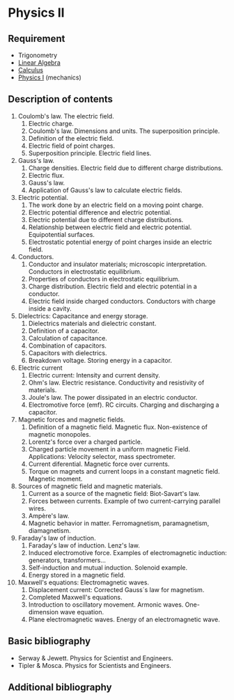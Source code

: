 # Physics II

## Requirement

- Trigonometry
- [Linear Algebra](../block1/linear_algebra.md)
- [Calculus](../block1/calculus.md)
- [Physics I](../block1/physics_i.md) (mechanics)

## Description of contents

1. Coulomb's law. The electric field.
    1. Electric charge.
    2. Coulomb's law. Dimensions and units. The superposition principle.
    3. Definition of the electric field.
    4. Electric field of point charges.
    5. Superposition principle. Electric field lines.
2. Gauss's law.
    1. Charge densities. Electric field due to different charge distributions.
    2. Electric flux.
    3. Gauss's law.
    4. Application of Gauss's law to calculate electric fields.
3. Electric potential.
    1. The work done by an electric field on a moving point charge.
    2. Electric potential difference and electric potential.
    3. Electric potential due to different charge distributions.
    4. Relationship between electric field and electric potential. Equipotential surfaces.
    5. Electrostatic potential energy of point charges inside an electric field.
4. Conductors.
    1. Conductor and insulator materials; microscopic interpretation. Conductors in electrostatic equilibrium.
    2. Properties of conductors in electrostatic equilibrium.
    3. Charge distribution. Electric field and electric potential in a conductor.
    4. Electric field inside charged conductors. Conductors with charge inside a cavity.
5. Dielectrics: Capacitance and energy storage.
    1. Dielectrics materials and dielectric constant.
    2. Definition of a capacitor.
    3. Calculation of capacitance.
    4. Combination of capacitors.
    5. Capacitors with dielectrics.
    6. Breakdown voltage. Storing energy in a capacitor.
6. Electric current
    1. Electric current: Intensity and current density.
    2. Ohm's law. Electric resistance. Conductivity and resistivity of materials.
    3. Joule's law. The power dissipated in an electric conductor.
    4. Electromotive force (emf). RC circuits. Charging and discharging a capacitor.
7. Magnetic forces and magnetic fields.
    1. Definition of a magnetic field. Magnetic flux. Non-existence of magnetic monopoles.
    2. Lorentz's force over a charged particle.
    3. Charged particle movement in a uniform magnetic Field. Applications: Velocity selector, mass spectrometer.
    4. Current diferential. Magnetic force over currents.
    5. Torque on magnets and current loops in a constant magnetic field. Magnetic moment.
8. Sources of magnetic field and magnetic materials.
    1. Current as a source of the magnetic field: Biot-Savart's law.
    2. Forces between currents. Example of two current-carrying parallel wires.
    3. Ampère's law.
    4. Magnetic behavior in matter. Ferromagnetism, paramagnetism, diamagnetism.
9. Faraday's law of induction.
    1. Faraday's law of induction. Lenz's law.
    2. Induced electromotive force. Examples of electromagnetic induction: generators, transformers...
    3. Self-induction and mutual induction. Solenoid example.
    4. Energy stored in a magnetic field.
10. Maxwell's equations: Electromagnetic waves.
    1. Displacement current: Corrected Gauss´s law for magnetism.
    2. Completed Maxwell's equations.
    3. Introduction to oscillatory movement. Armonic waves. One-dimension wave equation.
    4. Plane electromagnetic waves. Energy of an electromagnetic wave.

## Basic bibliography

- Serway & Jewett. Physics for Scientist and Engineers.
- Tipler & Mosca. Physics for Scientists and Engineers.

## Additional bibliography

